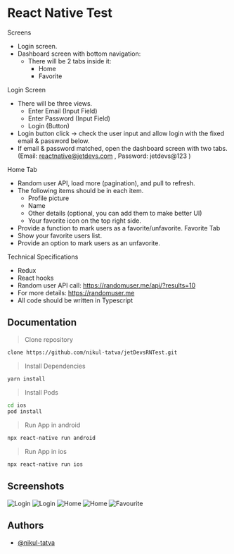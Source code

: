 # React Native Test

Screens
- Login screen.
- Dashboard screen with bottom navigation:
    - There will be 2 tabs inside it:
        - Home
        - Favorite
        
Login Screen
- There will be three views.
    - Enter Email (Input Field)
    - Enter Password (Input Field)
    - Login (Button)
- Login button click → check the user input and allow login with the fixed email & password below.
- If email & password matched, open the dashboard screen with two tabs. (Email: reactnative@jetdevs.com , Password: jetdevs@123 )

Home Tab
- Random user API, load more (pagination), and pull to refresh.
- The following items should be in each item.
    - Profile picture
    - Name
    - Other details (optional, you can add them to make better UI)
    - Your favorite icon on the top right side.
- Provide a function to mark users as a favorite/unfavorite.
Favorite Tab
- Show your favorite users list.
- Provide an option to mark users as an unfavorite.

Technical Specifications
- Redux
- React hooks
- Random user API call: https://randomuser.me/api/?results=10
- For more details: https://randomuser.me
- All code should be written in Typescript
## Documentation

> Clone repository
```sh
clone https://github.com/nikul-tatva/jetDevsRNTest.git
```
> Install Dependencies
```sh
yarn install
```
> Install Pods
```sh
cd ios
pod install
```
> Run App in android
```sh
npx react-native run android
```
> Run App in ios
```sh
npx react-native run ios
```
## Screenshots
 ![Login](./screenshots/login.png)  ![Login](./screenshots/filleddata.png) 
 ![Home](./screenshots/home.png)  ![Home](./screenshots/selectedfav.png) ![Favourite](./screenshots/favscreen.png) 
## Authors

- [@nikul-tatva](http://github.com/nikul-tatva/)
